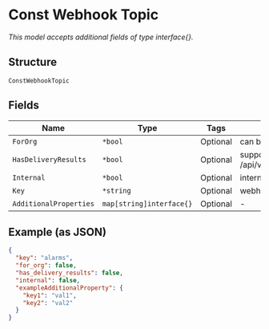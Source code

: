 
# Const Webhook Topic

*This model accepts additional fields of type interface{}.*

## Structure

`ConstWebhookTopic`

## Fields

| Name | Type | Tags | Description |
|  --- | --- | --- | --- |
| `ForOrg` | `*bool` | Optional | can be used in org webhooks, optional |
| `HasDeliveryResults` | `*bool` | Optional | supports webhook delivery results /api/v1/:scope/:scope_id/webhooks/:webhook_id/events/search |
| `Internal` | `*bool` | Optional | internal topic (not selectable in site/org webhooks) |
| `Key` | `*string` | Optional | webhook topic name |
| `AdditionalProperties` | `map[string]interface{}` | Optional | - |

## Example (as JSON)

```json
{
  "key": "alarms",
  "for_org": false,
  "has_delivery_results": false,
  "internal": false,
  "exampleAdditionalProperty": {
    "key1": "val1",
    "key2": "val2"
  }
}
```

